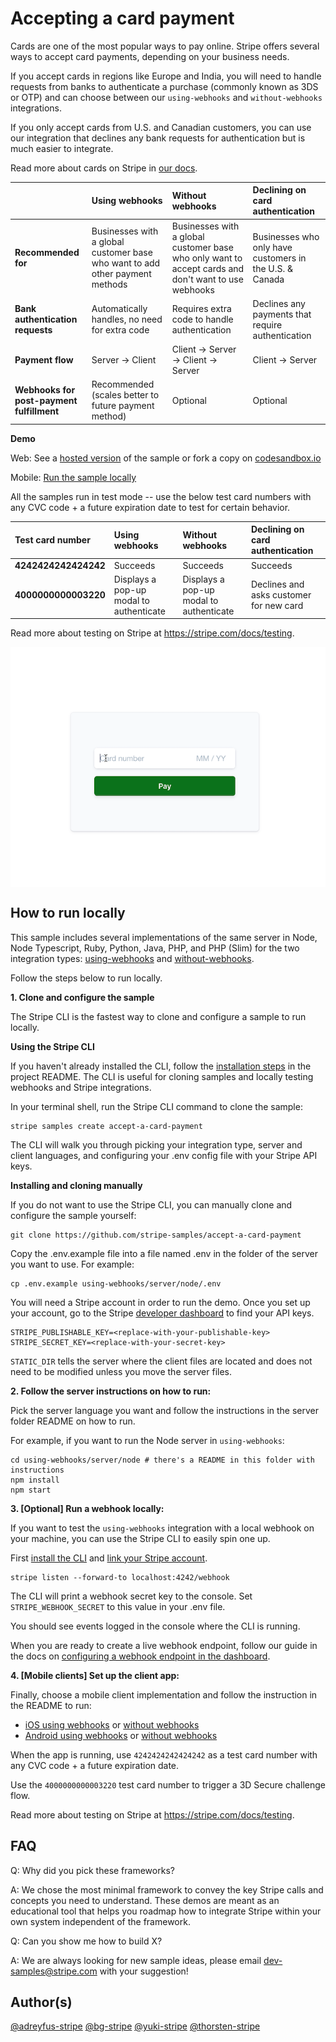 # Accepting a card payment

Cards are one of the most popular ways to pay online. Stripe offers several ways to accept card payments, depending on your business needs.

If you accept cards in regions like Europe and India, you will need to handle requests from banks to authenticate a purchase (commonly known as 3DS or OTP) and can choose between our `using-webhooks` and `without-webhooks` integrations.

If you only accept cards from U.S. and Canadian customers, you can use our integration that declines any bank requests for authentication but is much easier to integrate.

Read more about cards on Stripe in [our docs](https://stripe.com/docs/payments/cards/overview).

<!-- prettier-ignore -->
|     | Using webhooks | Without webhooks | Declining on card authentication |
:--- | :--- | :--- | :---
**Recommended for** | Businesses with a global customer base who want to add other payment methods  | Businesses with a global customer base who only want to accept cards and don't want to use webhooks  | Businesses who only have customers in the U.S. & Canada |
**Bank authentication requests** | Automatically handles, no need for extra code  | Requires extra code to handle authentication  | Declines any payments that require authentication |
**Payment flow** | Server -> Client | Client -> Server -> Client -> Server | Client -> Server |
**Webhooks for post-payment fulfillment** | Recommended (scales better to future payment method) | Optional | Optional |


**Demo**

Web: See a [hosted version](https://hhqhp.sse.codesandbox.io/) of the sample or fork a copy on [codesandbox.io](https://codesandbox.io/s/stripe-sample-accept-a-card-payment-hhqhp)

Mobile: [Run the sample locally](#how-to-run-locally)

All the samples run in test mode -- use the below test card numbers with any CVC code + a future expiration date to test for certain behavior.

<!-- prettier-ignore -->
| Test card number     | Using webhooks | Without webhooks | Declining on card authentication |
:--- | :--- | :--- | :---
**4242424242424242** | Succeeds  | Succeeds  | Succeeds |
**4000000000003220** | Displays a pop-up modal to authenticate  | Displays a pop-up modal to authenticate  | Declines and asks customer for new card |

Read more about testing on Stripe at https://stripe.com/docs/testing.

<img src="./web-elements-card-payment.gif" alt="Accepting a card payment" align="center">


## How to run locally

This sample includes several implementations of the same server in Node, Node Typescript, Ruby, Python, Java, PHP, and PHP (Slim) for the two integration types: [using-webhooks](/using-webhooks) and [without-webhooks](/without-webhooks).

Follow the steps below to run locally.

**1. Clone and configure the sample**

The Stripe CLI is the fastest way to clone and configure a sample to run locally.

**Using the Stripe CLI**

If you haven't already installed the CLI, follow the [installation steps](https://github.com/stripe/stripe-cli#installation) in the project README. The CLI is useful for cloning samples and locally testing webhooks and Stripe integrations.

In your terminal shell, run the Stripe CLI command to clone the sample:

```
stripe samples create accept-a-card-payment
```

The CLI will walk you through picking your integration type, server and client languages, and configuring your .env config file with your Stripe API keys.

**Installing and cloning manually**

If you do not want to use the Stripe CLI, you can manually clone and configure the sample yourself:

```
git clone https://github.com/stripe-samples/accept-a-card-payment
```

Copy the .env.example file into a file named .env in the folder of the server you want to use. For example:

```
cp .env.example using-webhooks/server/node/.env
```

You will need a Stripe account in order to run the demo. Once you set up your account, go to the Stripe [developer dashboard](https://stripe.com/docs/development#api-keys) to find your API keys.

```
STRIPE_PUBLISHABLE_KEY=<replace-with-your-publishable-key>
STRIPE_SECRET_KEY=<replace-with-your-secret-key>
```

`STATIC_DIR` tells the server where the client files are located and does not need to be modified unless you move the server files.

**2. Follow the server instructions on how to run:**

Pick the server language you want and follow the instructions in the server folder README on how to run.

For example, if you want to run the Node server in `using-webhooks`:

```
cd using-webhooks/server/node # there's a README in this folder with instructions
npm install
npm start
```

**3. [Optional] Run a webhook locally:**

If you want to test the `using-webhooks` integration with a local webhook on your machine, you can use the Stripe CLI to easily spin one up.

First [install the CLI](https://stripe.com/docs/stripe-cli) and [link your Stripe account](https://stripe.com/docs/stripe-cli#link-account).

```
stripe listen --forward-to localhost:4242/webhook
```

The CLI will print a webhook secret key to the console. Set `STRIPE_WEBHOOK_SECRET` to this value in your .env file.

You should see events logged in the console where the CLI is running.

When you are ready to create a live webhook endpoint, follow our guide in the docs on [configuring a webhook endpoint in the dashboard](https://stripe.com/docs/webhooks/setup#configure-webhook-settings).

**4. [Mobile clients] Set up the client app:**

Finally, choose a mobile client implementation and follow the instruction in the README to run:
* [iOS using webhooks](/using-webhooks/client/ios) or [without webhooks](/without-webhooks/client/ios)
* [Android using webhooks](/using-webhooks/client/android) or [without webhooks](/without-webhooks/client/android)

When the app is running, use `4242424242424242` as a test card number with any CVC code + a future expiration date.

Use the `4000000000003220` test card number to trigger a 3D Secure challenge flow.

Read more about testing on Stripe at https://stripe.com/docs/testing.

## FAQ

Q: Why did you pick these frameworks?

A: We chose the most minimal framework to convey the key Stripe calls and concepts you need to understand. These demos are meant as an educational tool that helps you roadmap how to integrate Stripe within your own system independent of the framework.

Q: Can you show me how to build X?

A: We are always looking for new sample ideas, please email dev-samples@stripe.com with your suggestion!

## Author(s)

[@adreyfus-stripe](https://twitter.com/adrind)
[@bg-stripe](https://github.com/bg-stripe)
[@yuki-stripe](https://github.com/yuki-stripe)
[@thorsten-stripe](https://twitter.com/thorwebdev)
